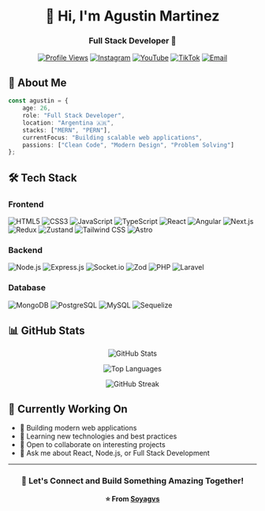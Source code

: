 <div align="center">

# 👋 Hi, I'm Agustin Martinez

### Full Stack Developer 🚀

[![Profile Views](https://komarev.com/ghpvc/?username=Soyagvs&color=blueviolet&style=for-the-badge)](https://github.com/Soyagvs)
[![Instagram](https://img.shields.io/badge/Instagram-FF8000?style=for-the-badge&logo=instagram&logoColor=white)](https://www.instagram.com/soyagvs)
[![YouTube](https://img.shields.io/badge/YouTube-FF0000?style=for-the-badge&logo=youtube&logoColor=white)](https://www.youtube.com/channel/UCvTwSRoM5VXq-MHzR2km-0g)
[![TikTok](https://img.shields.io/badge/TikTok-000000?style=for-the-badge&logo=tiktok&logoColor=white)](https://www.tiktok.com/@soyagvs)
[![Email](https://img.shields.io/badge/Email-D14836?style=for-the-badge&logo=gmail&logoColor=white)](mailto:agustinmartinezyt@gmail.com)

</div>

## 💫 About Me

```typescript
const agustin = {
    age: 26,
    role: "Full Stack Developer",
    location: "Argentina 🇦🇷",
    stacks: ["MERN", "PERN"],
    currentFocus: "Building scalable web applications",
    passions: ["Clean Code", "Modern Design", "Problem Solving"]
};
```

## 🛠️ Tech Stack

### Frontend
![HTML5](https://img.shields.io/badge/HTML5-E34F26?style=for-the-badge&logo=html5&logoColor=white)
![CSS3](https://img.shields.io/badge/CSS3-1572B6?style=for-the-badge&logo=css3&logoColor=white)
![JavaScript](https://img.shields.io/badge/JavaScript-F7DF1E?style=for-the-badge&logo=javascript&logoColor=black)
![TypeScript](https://img.shields.io/badge/TypeScript-007ACC?style=for-the-badge&logo=typescript&logoColor=white)
![React](https://img.shields.io/badge/React-20232A?style=for-the-badge&logo=react&logoColor=61DAFB)
![Angular](https://img.shields.io/badge/Angular-DD0031?style=for-the-badge&logo=angular&logoColor=white)
![Next.js](https://img.shields.io/badge/Next.js-000000?style=for-the-badge&logo=nextdotjs&logoColor=white)
![Redux](https://img.shields.io/badge/Redux-593D88?style=for-the-badge&logo=redux&logoColor=white)
![Zustand](https://img.shields.io/badge/Zustand-443E38?style=for-the-badge&logo=react&logoColor=white)
![Tailwind CSS](https://img.shields.io/badge/Tailwind_CSS-38B2AC?style=for-the-badge&logo=tailwind-css&logoColor=white)
![Astro](https://img.shields.io/badge/Astro-FF5D01?style=for-the-badge&logo=astro&logoColor=white)

### Backend
![Node.js](https://img.shields.io/badge/Node.js-43853D?style=for-the-badge&logo=node.js&logoColor=white)
![Express.js](https://img.shields.io/badge/Express.js-404D59?style=for-the-badge&logo=express&logoColor=white)
![Socket.io](https://img.shields.io/badge/Socket.io-010101?style=for-the-badge&logo=socket.io&logoColor=white)
![Zod](https://img.shields.io/badge/Zod-3E67B1?style=for-the-badge&logo=zod&logoColor=white)
![PHP](https://img.shields.io/badge/PHP-777BB4?style=for-the-badge&logo=php&logoColor=white)
![Laravel](https://img.shields.io/badge/Laravel-FF2D20?style=for-the-badge&logo=laravel&logoColor=white)

### Database
![MongoDB](https://img.shields.io/badge/MongoDB-4EA94B?style=for-the-badge&logo=mongodb&logoColor=white)
![PostgreSQL](https://img.shields.io/badge/PostgreSQL-316192?style=for-the-badge&logo=postgresql&logoColor=white)
![MySQL](https://img.shields.io/badge/MySQL-005C84?style=for-the-badge&logo=mysql&logoColor=white)
![Sequelize](https://img.shields.io/badge/Sequelize-52B0E7?style=for-the-badge&logo=sequelize&logoColor=white)

## 📊 GitHub Stats

<div align="center">
  
![GitHub Stats](https://github-readme-stats.vercel.app/api?username=Soyagvs&show_icons=true&theme=tokyonight&hide_border=true&count_private=true)

![Top Languages](https://github-readme-stats.vercel.app/api/top-langs/?username=Soyagvs&layout=compact&theme=tokyonight&hide_border=true)

![GitHub Streak](https://github-readme-streak-stats.herokuapp.com/?user=Soyagvs&theme=tokyonight&hide_border=true)

</div>

## 🎯 Currently Working On

- 🔭 Building modern web applications
- 🌱 Learning new technologies and best practices
- 👯 Open to collaborate on interesting projects
- 💬 Ask me about React, Node.js, or Full Stack Development

---

<div align="center">

### 💼 Let's Connect and Build Something Amazing Together!

**⭐ From [Soyagvs](https://github.com/Soyagvs)**

</div>
